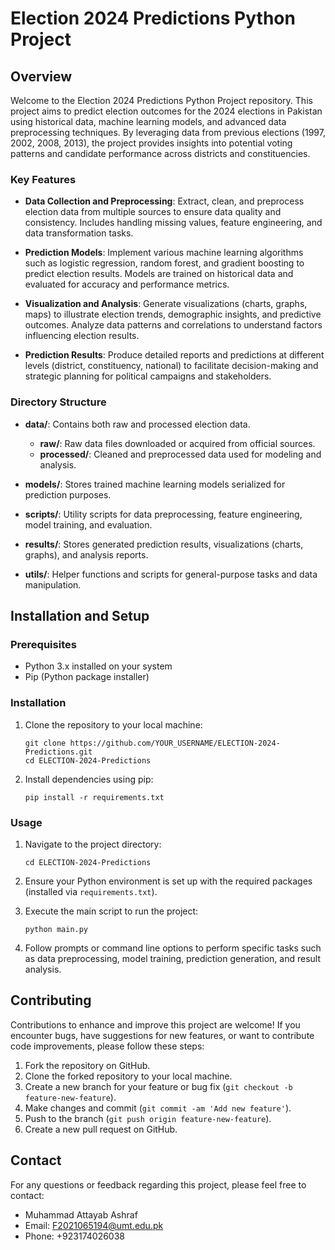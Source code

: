 # Election 2024 Predictions Python Project

## Overview

Welcome to the Election 2024 Predictions Python Project repository. This project aims to predict election outcomes for the 2024 elections in Pakistan using historical data, machine learning models, and advanced data preprocessing techniques. By leveraging data from previous elections (1997, 2002, 2008, 2013), the project provides insights into potential voting patterns and candidate performance across districts and constituencies.

### Key Features

- **Data Collection and Preprocessing**: Extract, clean, and preprocess election data from multiple sources to ensure data quality and consistency. Includes handling missing values, feature engineering, and data transformation tasks.
  
- **Prediction Models**: Implement various machine learning algorithms such as logistic regression, random forest, and gradient boosting to predict election results. Models are trained on historical data and evaluated for accuracy and performance metrics.
  
- **Visualization and Analysis**: Generate visualizations (charts, graphs, maps) to illustrate election trends, demographic insights, and predictive outcomes. Analyze data patterns and correlations to understand factors influencing election results.
  
- **Prediction Results**: Produce detailed reports and predictions at different levels (district, constituency, national) to facilitate decision-making and strategic planning for political campaigns and stakeholders.

### Directory Structure

- **data/**: Contains both raw and processed election data.
  - **raw/**: Raw data files downloaded or acquired from official sources.
  - **processed/**: Cleaned and preprocessed data used for modeling and analysis.
  
- **models/**: Stores trained machine learning models serialized for prediction purposes.
  
- **scripts/**: Utility scripts for data preprocessing, feature engineering, model training, and evaluation.
  
- **results/**: Stores generated prediction results, visualizations (charts, graphs), and analysis reports.
  
- **utils/**: Helper functions and scripts for general-purpose tasks and data manipulation.

## Installation and Setup

### Prerequisites

- Python 3.x installed on your system
- Pip (Python package installer)

### Installation

1. Clone the repository to your local machine:

   ```
   git clone https://github.com/YOUR_USERNAME/ELECTION-2024-Predictions.git
   cd ELECTION-2024-Predictions
   ```

2. Install dependencies using pip:

   ```
   pip install -r requirements.txt
   ```

### Usage

1. Navigate to the project directory:

   ```
   cd ELECTION-2024-Predictions
   ```

2. Ensure your Python environment is set up with the required packages (installed via `requirements.txt`).

3. Execute the main script to run the project:

   ```
   python main.py
   ```

4. Follow prompts or command line options to perform specific tasks such as data preprocessing, model training, prediction generation, and result analysis.

## Contributing

Contributions to enhance and improve this project are welcome! If you encounter bugs, have suggestions for new features, or want to contribute code improvements, please follow these steps:

1. Fork the repository on GitHub.
2. Clone the forked repository to your local machine.
3. Create a new branch for your feature or bug fix (`git checkout -b feature-new-feature`).
4. Make changes and commit (`git commit -am 'Add new feature'`).
5. Push to the branch (`git push origin feature-new-feature`).
6. Create a new pull request on GitHub.

## Contact

For any questions or feedback regarding this project, please feel free to contact:

- Muhammad Attayab Ashraf
- Email: F2021065194@umt.edu.pk
- Phone: +923174026038
